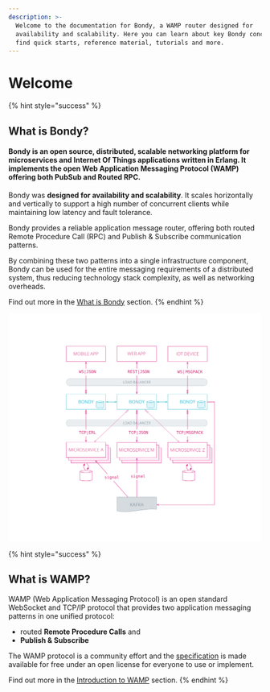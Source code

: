 ```yaml
---
description: >-
  Welcome to the documentation for Bondy, a WAMP router designed for
  availability and scalability. Here you can learn about key Bondy concepts,
  find quick starts, reference material, tutorials and more.
---
```


# Welcome

{% hint style="success" %}
## What is Bondy?

#### Bondy is an open source, distributed, scalable networking platform for microservices and Internet Of Things applications written in Erlang. It implements the open Web Application Messaging Protocol \(WAMP\) offering both PubSub and Routed RPC.

Bondy was **designed for availability and scalability**. It scales horizontally and vertically to support a high number of concurrent clients while maintaining low latency and fault tolerance. 

Bondy provides a reliable application message router, offering both routed Remote Procedure Call \(RPC\) and Publish & Subscribe communication patterns.

By combining these two patterns into a single infrastructure component, Bondy can be used for the entire messaging requirements of a distributed system, thus reducing technology stack complexity, as well as networking overheads.

Find out more in the [What is Bondy](overview/what-is-bondy.md) section.
{% endhint %}

![Example Bondy application](.gitbook/assets/bondy_solution_1%20%281%29.svg)



{% hint style="success" %}
## **What is WAMP?**

WAMP \(Web Application Messaging Protocol\) is an open standard WebSocket and TCP/IP protocol that provides two application messaging patterns in one unified protocol: 

* routed **Remote Procedure Calls** and
* **Publish & Subscribe**

The WAMP protocol is a community effort and the [specification](https://wamp-proto.org) is made available for free under an open license for everyone to use or implement.

Find out more in the [Introduction to WAMP](using/introduction_to_wamp.md) section.
{% endhint %}

